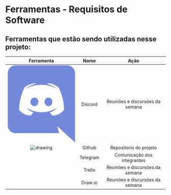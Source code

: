 # Ferramentas - Requisitos de Software

## Ferramentas que estão sendo utilizadas nesse projeto:

| Ferramenta | Nome     | Ação | 
 | :------: | :----------: | :---------------------------------------------------: |
 | ![drawing](../assets/img/discord.png) | Discord | Reuniões e discursões da semana |
 | ![drawing](../assets/ferramentas/github.png) | Github | Repositorio do projeto |
 |  | Telegram | Comunicação dos integrantes |
 |  | Trello | Reuniões e discursões da semana |
 |  | Draw.io | Reuniões e discursões da semana |
